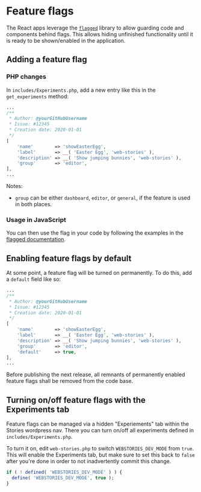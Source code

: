 # Feature flags

The React apps leverage the [`flagged`](https://www.npmjs.com/package/flagged) library to allow guarding code and components behind flags.
This allows hiding unfinished functionality until it is ready to be shown/enabled in the application.

## Adding a feature flag

### PHP changes

In `includes/Experiments.php`, add a new entry like this in the `get_experiments` method:

```php
...
/**
 * Author: @yourGitHubUsername
 * Issue: #12345
 * Creation date: 2020-01-01
 */
[
    'name'        => 'showEasterEgg',
    'label'       => __( 'Easter Egg', 'web-stories' ),
    'description' => __( 'Show jumping bunnies', 'web-stories' ),
    'group'       => 'editor',
],
...
```

Notes:

* `group` can be either `dashboard`, `editor`, or `general`, if the feature is used in both places.

### Usage in JavaScript

You can then use the flag in your code by following the examples in the 
[flagged documentation](https://www.npmjs.com/package/flagged).


## Enabling feature flags by default

At some point, a feature flag will be turned on permanently. To do this, add a `default` field like so:

```php
...
/**
 * Author: @yourGitHubUsername
 * Issue: #12345
 * Creation date: 2020-01-01
 */
[
    'name'        => 'showEasterEgg',
    'label'       => __( 'Easter Egg', 'web-stories' ),
    'description' => __( 'Show jumping bunnies', 'web-stories' ),
    'group'       => 'editor',
    'default'     => true,
],
...
```

Before publishing the next release, all remnants of permanently enabled feature flags shall be removed from the code base.


## Turning on/off feature flags with the Experiments tab

Feature flags can be managed via a hidden "Experiements" tab within the Stories wordpress nav. There you can turn on/off all experiments defined in `includes/Experiments.php`.

To turn it on, edit `web-stories.php` to switch `WEBSTORIES_DEV_MODE` from `true`. This will enable the Experiments tab, but make sure to set this back to `false` after you're done in order to not inadvertently commit this change.

```php
if ( ! defined( 'WEBSTORIES_DEV_MODE' ) ) {
  define( 'WEBSTORIES_DEV_MODE', true );
}
```
